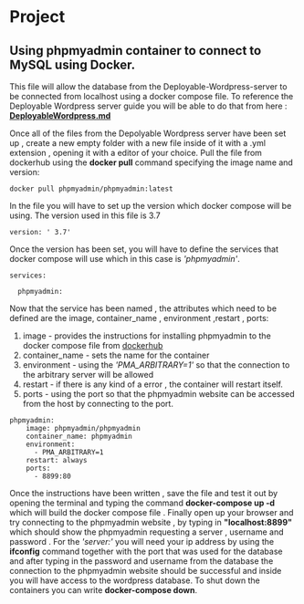# Project
## Using phpmyadmin container to connect to MySQL using Docker.

This file will allow the database from the Deployable-Wordpress-server to be connected from localhost using a docker compose file.
To reference the Deployable Wordpress server guide you will be able to do that from here :
**[DeployableWordpress.md](https://github.com/pdops/Projects/blob/docker-files/Docker/Deployable-Wordpress-server/WPdocker/DeployableWordpress.md)**

Once all of the files from the Depolyable Wordpress server have been set up , create a new empty folder with a new file inside of it with a .yml extension , opening it with a editor of your choice. Pull the file from dockerhub using the **docker pull** command specifying the image name and version:
```
docker pull phpmyadmin/phpmyadmin:latest
```
In the file you will have to set up the version which docker compose will be using.
The version used in this file is 3.7
```
version: ' 3.7'
```
Once the version has been set, you will have to define the services that docker compose will use which in this case is *'phpmyadmin'*.
```
services: 
  
  phpmyadmin:
```
Now that the service has been named , the attributes which need to be defined are the image, container_name , environment ,restart , ports:
1. image - provides the instructions for installing phpmyadmin to the docker compose file from [dockerhub](https://hub.docker.com/r/phpmyadmin/phpmyadmin/)
2. container_name - sets the name for the container
3. environment - using the *'PMA_ARBITRARY=1'* so that the connection to the arbitrary server will be allowed
4. restart - if there is any kind of a error , the container will restart itself.
5.  ports - using the port so that the phpmyadmin website can be accessed from the host by connecting to the port.
```
phpmyadmin:
    image: phpmyadmin/phpmyadmin
    container_name: phpmyadmin
    environment: 
      - PMA_ARBITRARY=1
    restart: always
    ports: 
      - 8899:80
```
Once the instructions have been written , save the file and test it out by opening the terminal and typing the command **docker-compose up -d** which will build the docker compose file . Finally open up your browser and try connecting to the phpmyadmin website , by typing in **"localhost:8899"** which should show the phpmyadmin requesting a server , username and password . For the *'server:'* you will need your ip address by using the **ifconfig** command together with the port that was used for the database and after typing in the password and username from the database the connection to the phpmyadmin website should be successful and inside you will have access to the wordpress database. To shut down the containers you can write **docker-compose down**. 
